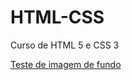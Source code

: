 # HTML-CSS
 Curso de HTML 5 e CSS 3
 <p><a href="exercicios/M%C3%B3dulo%203/ex001/ex001.5.html">Teste de imagem de fundo</a></p>